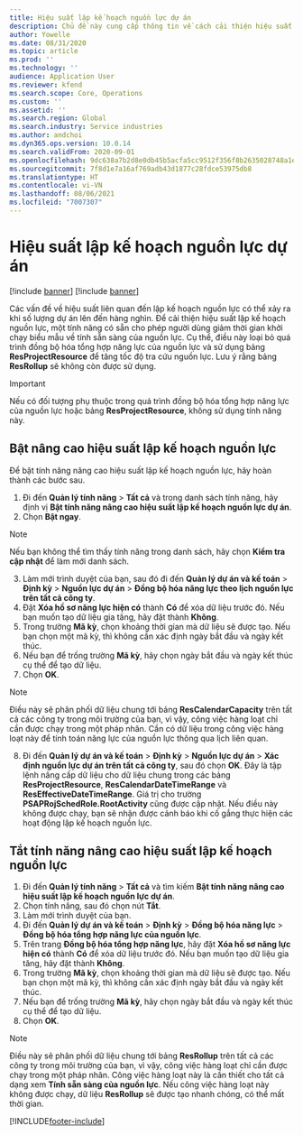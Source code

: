 ```yaml
---
title: Hiệu suất lập kế hoạch nguồn lực dự án
description: Chủ đề này cung cấp thông tin về cách cải thiện hiệu suất lập kế hoạch nguồn lực cho một số lượng lớn các dự án.
author: Yowelle
ms.date: 08/31/2020
ms.topic: article
ms.prod: ''
ms.technology: ''
audience: Application User
ms.reviewer: kfend
ms.search.scope: Core, Operations
ms.custom: ''
ms.assetid: ''
ms.search.region: Global
ms.search.industry: Service industries
ms.author: andchoi
ms.dyn365.ops.version: 10.0.14
ms.search.validFrom: 2020-09-01
ms.openlocfilehash: 9dc638a7b2d8e0db45b5acfa5cc9512f356f8b2635028748a1e2c3230605c154
ms.sourcegitcommit: 7f8d1e7a16af769adb43d1877c28fdce53975db8
ms.translationtype: HT
ms.contentlocale: vi-VN
ms.lasthandoff: 08/06/2021
ms.locfileid: "7007307"
---
```

# <a name="project-resource-scheduling-performance"></a>Hiệu suất lập kế hoạch nguồn lực dự án

[!include [banner](../includes/banner.md)]
[!include [banner](../includes/preview-banner.md)]


Các vấn đề về hiệu suất liên quan đến lập kế hoạch nguồn lực có thể xảy ra khi số lượng dự án lên đến hàng nghìn. Để cải thiện hiệu suất lập kế hoạch nguồn lực, một tính năng có sẵn cho phép người dùng giảm thời gian khởi chạy biểu mẫu về tính sẵn sàng của nguồn lực. Cụ thể, điều này loại bỏ quá trình đồng bộ hóa tổng hợp năng lực của nguồn lực và sử dụng bảng **ResProjectResource** để tăng tốc độ tra cứu nguồn lực. Lưu ý rằng bảng **ResRollup** sẽ không còn được sử dụng.

> [!IMPORTANT]
> Nếu có đối tượng phụ thuộc trong quá trình đồng bộ hóa tổng hợp năng lực của nguồn lực hoặc bảng **ResProjectResource**, không sử dụng tính năng này.

## <a name="enable-resource-scheduling-performance-enhancement"></a>Bật nâng cao hiệu suất lập kế hoạch nguồn lực
Để bật tính năng nâng cao hiệu suất lập kế hoạch nguồn lực, hãy hoàn thành các bước sau.

1. Đi đến **Quản lý tính năng** > **Tất cả** và trong danh sách tính năng, hãy định vị **Bật tính năng nâng cao hiệu suất lập kế hoạch nguồn lực dự án**.
2. Chọn **Bật ngay**.

> [!NOTE]
> Nếu bạn không thể tìm thấy tính năng trong danh sách, hãy chọn **Kiểm tra cập nhật** để làm mới danh sách.

3. Làm mới trình duyệt của bạn, sau đó đi đến **Quản lý dự án và kế toán** > **Định kỳ** > **Nguồn lực dự án** > **Đồng bộ hóa năng lực theo lịch nguồn lực trên tất cả công ty**.
4. Đặt **Xóa hồ sơ năng lực hiện có** thành **Có** để xóa dữ liệu trước đó. Nếu bạn muốn tạo dữ liệu gia tăng, hãy đặt thành **Không**.
5. Trong trường **Mã kỳ**, chọn khoảng thời gian mà dữ liệu sẽ được tạo. Nếu bạn chọn một mã kỳ, thì không cần xác định ngày bắt đầu và ngày kết thúc.
6. Nếu bạn để trống trường **Mã kỳ**, hãy chọn ngày bắt đầu và ngày kết thúc cụ thể để tạo dữ liệu.
7. Chọn **OK**.

 > [!NOTE]
 > Điều này sẽ phân phối dữ liệu chung tới bảng **ResCalendarCapacity** trên tất cả các công ty trong môi trường của bạn, vì vậy, công việc hàng loạt chỉ cần được chạy trong một pháp nhân. Cần có dữ liệu trong công việc hàng loạt này để tính toán năng lực của nguồn lực thông qua lịch liên quan.

8. Đi đến **Quản lý dự án và kế toán** > **Định kỳ** > **Nguồn lực dự án** > **Xác định nguồn lực dự án trên tất cả công ty**, sau đó chọn **OK**. Đây là tập lệnh nâng cấp dữ liệu cho dữ liệu chung trong các bảng **ResProjectResource**, **ResCalendarDateTimeRange** và **ResEffectiveDateTimeRange**. Giá trị cho trường **PSAPRojSchedRole.RootActivity** cũng được cập nhật. Nếu điều này không được chạy, bạn sẽ nhận được cảnh báo khi cố gắng thực hiện các hoạt động lập kế hoạch nguồn lực.
 
## <a name="turn-off-resource-scheduling-performance-enhancement"></a>Tắt tính năng nâng cao hiệu suất lập kế hoạch nguồn lực

1. Đi đến **Quản lý tính năng** > **Tất cả** và tìm kiếm **Bật tính năng nâng cao hiệu suất lập kế hoạch nguồn lực dự án**.
2. Chọn tính năng, sau đó chọn nút **Tắt**.
3. Làm mới trình duyệt của bạn.
4. Đi đến **Quản lý dự án và kế toán** > **Định kỳ** > **Đồng bộ hóa năng lực** > **Đồng bộ hóa tổng hợp năng lực của nguồn lực**.
5. Trên trang **Đồng bộ hóa tổng hợp năng lực**, hãy đặt **Xóa hồ sơ năng lực hiện có** thành **Có** để xóa dữ liệu trước đó. Nếu bạn muốn tạo dữ liệu gia tăng, hãy đặt thành **Không**.
6. Trong trường **Mã kỳ**, chọn khoảng thời gian mà dữ liệu sẽ được tạo. Nếu bạn chọn một mã kỳ, thì không cần xác định ngày bắt đầu và ngày kết thúc.
7. Nếu bạn để trống trường **Mã kỳ**, hãy chọn ngày bắt đầu và ngày kết thúc cụ thể để tạo dữ liệu.
8. Chọn **OK**.

> [!NOTE]
> Điều này sẽ phân phối dữ liệu chung tới bảng **ResRollup** trên tất cả các công ty trong môi trường của bạn, vì vậy, công việc hàng loạt chỉ cần được chạy trong một pháp nhân. Công việc hàng loạt này là cần thiết cho tất cả dạng xem **Tính sẵn sàng của nguồn lực**. Nếu công việc hàng loạt này không được chạy, dữ liệu **ResRollup** sẽ được tạo nhanh chóng, có thể mất thời gian.


[!INCLUDE[footer-include](../includes/footer-banner.md)]